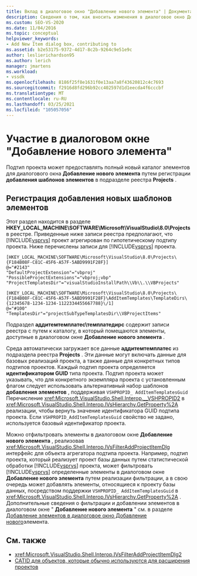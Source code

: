 ```yaml
---
title: Вклад в диалоговое окно "Добавление нового элемента" | Документация Майкрософт
description: Сведения о том, как вносить изменения в диалоговое окно Добавление нового элемента в Visual Studio путем регистрации добавления шаблонов элементов в подразделе реестра Projects.
ms.custom: SEO-VS-2020
ms.date: 11/04/2016
ms.topic: conceptual
helpviewer_keywords:
- Add New Item dialog box, contributing to
ms.assetid: b2e53175-9372-4d17-8c2b-9264c9e51e9c
author: leslierichardson95
ms.author: lerich
manager: jmartens
ms.workload:
- vssdk
ms.openlocfilehash: 8186f25f8e1631f0e13aa7a8f43620812c4c7693
ms.sourcegitcommit: f2916d8fd296b92cc402597d1d1eecda4f6cccbf
ms.translationtype: MT
ms.contentlocale: ru-RU
ms.lasthandoff: 03/25/2021
ms.locfileid: "105057056"
---
```

# <a name="contribute-to-the-add-new-item-dialog-box"></a>Участие в диалоговом окне "Добавление нового элемента"
Подтип проекта может предоставлять полный новый каталог элементов для диалогового окна **Добавление нового элемента** путем регистрации **добавления шаблонов элементов** в подразделе реестра **Projects** .

## <a name="register-add-new-item-templates"></a>Регистрация добавления новых шаблонов элементов
 Этот раздел находится в разделе **HKEY_LOCAL_MACHINE\SOFTWARE\Microsoft\VisualStudio\8.0\Projects** в реестре. Приведенные ниже записи реестра предполагают, что [!INCLUDE[vsprvs](../../code-quality/includes/vsprvs_md.md)] проект агрегирован по гипотетическому подтипу проекта. Ниже перечислены записи для [!INCLUDE[vsprvs](../../code-quality/includes/vsprvs_md.md)] проекта.

```
[HKEY_LOCAL_MACHINE\SOFTWARE\Microsoft\VisualStudio\8.0\Projects\{F184B08F-C81C-45F6-A57F-5ABD9991F28F}]
@="#2143"
"DefaultProjectExtension"="vbproj"
"PossibleProjectExtensions"="vbproj;vbp"
"ProjectTemplatesDir"="visualStudioInstallPath\\Vb\\.\\VBProjects"

[HKEY_LOCAL_MACHINE\SOFTWARE\Microsoft\VisualStudio\8.0\Projects\{F184B08F-C81C-45F6-A57F-5ABD9991F28F}\AddItemTemplates\TemplateDirs\{12345678-1234-1234-1122334455667788}\/1]
@="#100"
"TemplatesDir"="projectSubTypeTemplatesDir\\VBProjectItems"
```

 Подраздел **аддитемтемплатес\темплатедирс** содержит записи реестра с путем к каталогу, в который помещаются элементы, доступные в диалоговом окне **Добавление нового элемента** .

 Среда автоматически загружает все данные **аддитемтемплатес** из подраздела реестра **Projects** . Эти данные могут включать данные для базовых реализаций проекта, а также данные для конкретных типов подтипов проектов. Каждый подтип проекта определяется **идентификатором GUID** типа проекта. Подтип проекта может указывать, что для конкретного экземпляра проекта с установленным флагом следует использовать альтернативный набор шаблонов **добавления элементов** , поддерживая `VSHPROPID_ AddItemTemplatesGuid` Перечисление <xref:Microsoft.VisualStudio.Shell.Interop.__VSHPROPID2> в <xref:Microsoft.VisualStudio.Shell.Interop.IVsHierarchy.GetProperty%2A> реализации, чтобы вернуть значение идентификатора GUID подтипа проекта. Если `VSHPROPID_AddItemTemplatesGuid` свойство не задано, используется базовый идентификатор проекта.

 Можно отфильтровать элементы в диалоговом окне **Добавление нового элемента** , реализовав <xref:Microsoft.VisualStudio.Shell.Interop.IVsFilterAddProjectItemDlg> интерфейс для объекта агрегатора подтипа проекта. Например, подтип проекта, который реализует проект базы данных путем статистической обработки [!INCLUDE[vsprvs](../../code-quality/includes/vsprvs_md.md)] проекта, может фильтровать [!INCLUDE[vsprvs](../../code-quality/includes/vsprvs_md.md)] определенные элементы в диалоговом окне **Добавление нового элемента** путем реализации фильтрации, а в свою очередь может добавлять элементы, относящиеся к проекту базы данных, посредством поддержки `VSHPROPID_ AddItemTemplatesGuid` в <xref:Microsoft.VisualStudio.Shell.Interop.IVsHierarchy.GetProperty%2A> . Дополнительные сведения о фильтрации и добавлении элементов в диалоговом окне " **Добавление нового элемента** " см. в разделе [Добавление элементов в диалоговое окно Добавление нового](../../extensibility/internals/adding-items-to-the-add-new-item-dialog-boxes.md)элемента.

## <a name="see-also"></a>См. также
- <xref:Microsoft.VisualStudio.Shell.Interop.IVsFilterAddProjectItemDlg2>
- [CATID для объектов, которые обычно используются для расширения проектов](../../extensibility/internals/catids-for-objects-that-are-typically-used-to-extend-projects.md)
